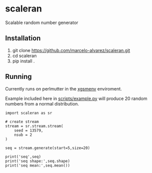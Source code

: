 # scaleran
Scalable random number generator

## Installation
1. git clone https://github.com/marcelo-alvarez/scaleran.git
2. cd scaleran
3. pip install .

## Running
Currently runs on perlmutter in the [xgsmenv](https://github.com/marcelo-alvarez/xgsmenv) enviroment.

Example included here in [scripts/example.py](https://github.com/marcelo-alvarez/halosky/blob/master/scripts/example.py) will produce 20 random numbers from a normal distribution.

```
import scaleran as sr

# create stream
stream = sr.stream.stream(
    seed = 13579,
    nsub = 2
)

seq = stream.generate(start=5,size=20)

print('seq',seq)
print('seq shape:',seq.shape)
print('seq mean:',seq.mean())

```